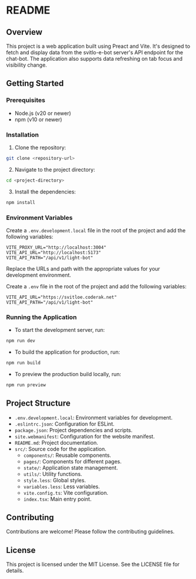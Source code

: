 # README

## Overview

This project is a web application built using Preact and Vite. It's designed to fetch and display data from the svitlo-e-bot server's API endpoint for the chat-bot. The application also supports data refreshing on tab focus and visibility change.

## Getting Started

### Prerequisites

- Node.js (v20 or newer)
- npm (v10 or newer)

### Installation

1. Clone the repository:

```bash
git clone <repository-url>
```

2. Navigate to the project directory:

```bash
cd <project-directory>
```

3. Install the dependencies:

```bash
npm install
```

### Environment Variables

Create a `.env.development.local` file in the root of the project and add the following variables:

```env
VITE_PROXY_URL="http://localhost:3004"
VITE_API_URL="http://localhost:5173"
VITE_API_PATH="/api/v1/light-bot"
```

Replace the URLs and path with the appropriate values for your development environment.

Create a `.env` file in the root of the project and add the following variables:

```env
VITE_API_URL="https://svitloe.coderak.net"
VITE_API_PATH="/api/v1/light-bot"
```

### Running the Application

- To start the development server, run:

```bash
npm run dev
```

- To build the application for production, run:

```bash
npm run build
```

- To preview the production build locally, run:

```bash
npm run preview
```

## Project Structure

- `.env.development.local`: Environment variables for development.
- `.eslintrc.json`: Configuration for ESLint.
- `package.json`: Project dependencies and scripts.
- `site.webmanifest`: Configuration for the website manifest.
- `README.md`: Project documentation.
- `src/`: Source code for the application.
  - `components/`: Reusable components.
  - `pages/`: Components for different pages.
  - `state/`: Application state management.
  - `utils/`: Utility functions.
  - `style.less`: Global styles.
  - `variables.less`: Less variables.
  - `vite.config.ts`: Vite configuration.
  - `index.tsx`: Main entry point.

## Contributing

Contributions are welcome! Please follow the contributing guidelines.

## License

This project is licensed under the MIT License. See the LICENSE file for details.
